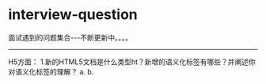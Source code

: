 # interview-question
面试遇到的问题集合---不断更新中。。。。
__________________________________________________________________________________________________________________________________
H5方面：
1.新的HTML5文档是什么类型ht？新增的语义化标签有哪些？并阐述你对语义化标签的理解？
a.<!DOCTYPE html>
b.<header><nav><sextion><article><footer>
